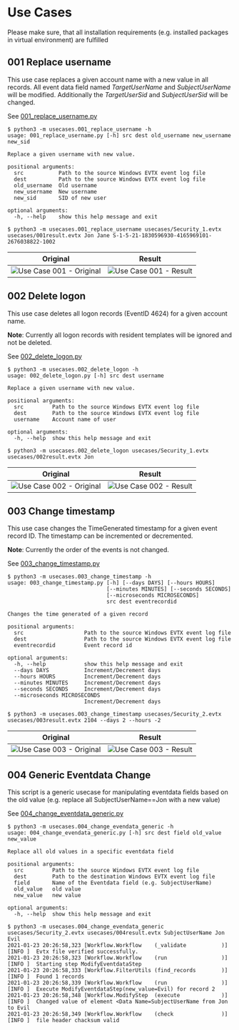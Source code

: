 # Use Cases

Please make sure, that all installation requirements (e.g. installed packages in virtual environment) are fulfilled

## 001 Replace username

This use case replaces a given account name with a new value in all records. All event data field named *TargetUserName* and *SubjectUserName* will be modified.
Additionally the *TargetUserSid* and *SubjectUserSid* will be changed.

See [001_replace_username.py](001_replace_username.py)

```shell
$ python3 -m usecases.001_replace_username -h
usage: 001_replace_username.py [-h] src dest old_username new_username new_sid

Replace a given username with new value.

positional arguments:
  src           Path to the source Windows EVTX event log file
  dest          Path to the source Windows EVTX event log file
  old_username  Old username
  new_username  New username
  new_sid       SID of new user

optional arguments:
  -h, --help    show this help message and exit
  
$ python3 -m usecases.001_replace_username usecases/Security_1.evtx usecases/001result.evtx Jon Jane S-1-5-21-1830596930-4165969101-2676038822-1002
```

| Original      | Result  |
| ------------- |:-------------:| 
| ![Use Case 001 - Original](../doc/images/001_original.png "Use Case 001 - Original")     | ![Use Case 001 - Result](../doc/images/001_result.png "Use Case 001 - Result") | 

## 002 Delete logon

This use case deletes all logon records (EventID 4624) for a given account name.

**Note**: Currently all logon records with resident templates will be ignored and not be deleted.

See [002_delete_logon.py](002_delete_logon.py)

```shell
$ python3 -m usecases.002_delete_logon -h
usage: 002_delete_logon.py [-h] src dest username

Replace a given username with new value.

positional arguments:
  src         Path to the source Windows EVTX event log file
  dest        Path to the source Windows EVTX event log file
  username    Account name of user

optional arguments:
  -h, --help  show this help message and exit
  
$ python3 -m usecases.002_delete_logon usecases/Security_1.evtx usecases/002result.evtx Jon
```

| Original      | Result  |
| ------------- |:-------------:| 
| ![Use Case 002 - Original](../doc/images/002_original.png "Use Case 002 - Original")     | ![Use Case 002 - Result](../doc/images/002_result.png "Use Case 002 - Result") |


## 003 Change timestamp

This use case changes the TimeGenerated timestamp for a given event record ID. The timestamp can be incremented or decremented.

**Note**: Currently the order of the events is not changed.

See [003_change_timestamp.py](003_change_timestamp.py)

```shell
$ python3 -m usecases.003_change_timestamp -h
usage: 003_change_timestamp.py [-h] [--days DAYS] [--hours HOURS]
                               [--minutes MINUTES] [--seconds SECONDS]
                               [--microseconds MICROSECONDS]
                               src dest eventrecordid

Changes the time generated of a given record

positional arguments:
  src                   Path to the source Windows EVTX event log file
  dest                  Path to the source Windows EVTX event log file
  eventrecordid         Event record id

optional arguments:
  -h, --help            show this help message and exit
  --days DAYS           Increment/Decrement days
  --hours HOURS         Increment/Decrement days
  --minutes MINUTES     Increment/Decrement days
  --seconds SECONDS     Increment/Decrement days
  --microseconds MICROSECONDS
                        Increment/Decrement days

$ python3 -m usecases.003_change_timestamp usecases/Security_2.evtx usecases/003result.evtx 2104 --days 2 --hours -2
```

| Original      | Result  |
| ------------- |:-------------:| 
| ![Use Case 003 - Original](../doc/images/003_original.png "Use Case 003 - Original")     | ![Use Case 003 - Result](../doc/images/003_result.png "Use Case 003 - Result") |

## 004 Generic Eventdata Change

This script is a generic usecase for manipulating eventdata fields based on the old value (e.g. replace all SubjectUserName==Jon with a new value)

See [004_change_eventdata_generic.py](004_change_eventdata_generic.py)

```shell
$ python3 -m usecases.004_change_evendata_generic -h
usage: 004_change_evendata_generic.py [-h] src dest field old_value new_value

Replace all old values in a specific eventdata field

positional arguments:
  src         Path to the source Windows EVTX event log file
  dest        Path to the destination Windows EVTX event log file
  field       Name of the Eventdata field (e.g. SubjectUserName)
  old_value   old value
  new_value   new value

optional arguments:
  -h, --help  show this help message and exit

$ python3 -m usecases.004_change_evendata_generic usecases/Security_2.evtx usecases/004result.evtx SubjectUserName Jon Evil
2021-01-23 20:26:58,323 [Workflow.Workflow    (_validate           )] [INFO ]  Evtx file verified successfully.
2021-01-23 20:26:58,323 [Workflow.Workflow    (run                 )] [INFO ]  Starting step ModifyEventdataStep
2021-01-23 20:26:58,333 [Workflow.FilterUtils (find_records        )] [INFO ]  Found 1 records
2021-01-23 20:26:58,339 [Workflow.Workflow    (run                 )] [INFO ]  Execute ModifyEventdataStep(new_value=Evil) for record 2
2021-01-23 20:26:58,348 [Workflow.ModifyStep  (execute             )] [INFO ]  Changed value of element <Data Name=SubjectUserName from Jon to Evil
2021-01-23 20:26:58,349 [Workflow.Workflow    (check               )] [INFO ]  file header chacksum valid

```